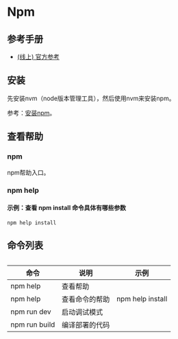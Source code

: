 # Npm

## 参考手册

- [(线上) 官方参考](https://docs.npmjs.com/)


## 安装

先安装nvm（node版本管理工具），然后使用nvm来安装npm。

参考：[安装npm](#docs/imooc_vue_basic#环境安装)。


## 查看帮助

### npm

npm帮助入口。


### npm help <term>

#### 示例：查看 npm install 命令具体有哪些参数

```
npm help install
```


## 命令列表

###### 

|命令 				|说明					|示例 				|
|-------------------|-----------------------|-------------------|
|npm help 			|查看帮助 				|					|
|npm help <cmd> 	|查看命令的帮助 			|npm help install 	|
|npm run dev 		|启动调试模式				||
|npm run build 		|编译部署的代码  			||





